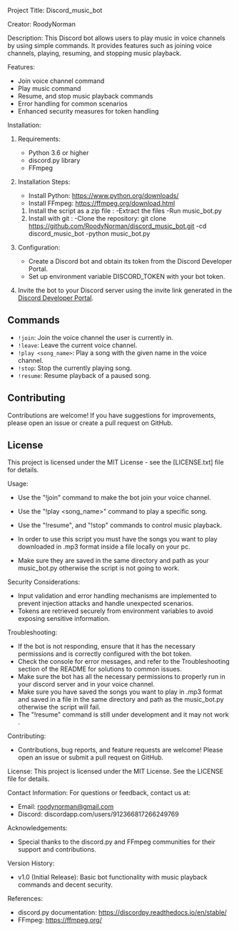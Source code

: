 Project Title: Discord_music_bot

Creator: RoodyNorman 

Description:
This Discord bot allows users to play music in voice channels by using simple commands. It provides features such as joining voice channels, playing, resuming, and stopping music playback.

Features:
- Join voice channel command
- Play music command
- Resume, and stop music playback commands
- Error handling for common scenarios
- Enhanced security measures for token handling

Installation:
1. Requirements:
   - Python 3.6 or higher
   - discord.py library
   - FFmpeg

2. Installation Steps:
   - Install Python: https://www.python.org/downloads/
   - Install FFmpeg: https://ffmpeg.org/download.html
   1) Install the script as a zip file :
      -Extract the files 
      -Run music_bot.py
   2) Install with git :
      -Clone the repository: git clone https://github.com/RoodyNorman/discord_music_bot.git
      -cd discord_music_bot
      -python music_bot.py

3. Configuration:
   - Create a Discord bot and obtain its token from the Discord Developer Portal.
   - Set up environment variable DISCORD_TOKEN with your bot token.

4. Invite the bot to your Discord server using the invite link generated in the [Discord Developer Portal](https://discord.com/developers/applications).

## Commands
- `!join`: Join the voice channel the user is currently in.
- `!leave`: Leave the current voice channel.
- `!play <song_name>`: Play a song with the given name in the voice channel.
- `!stop`: Stop the currently playing song.
- `!resume`: Resume playback of a paused song.

## Contributing
Contributions are welcome! If you have suggestions for improvements, please open an issue or create a pull request on GitHub.

## License
This project is licensed under the MIT License - see the [LICENSE.txt] file for details.

Usage:
- Use the "!join" command to make the bot join your voice channel.
- Use the "!play <song_name>" command to play a specific song.
- Use the "!resume", and "!stop" commands to control music playback.

- In order to use this script you must have the songs you want to play downloaded in .mp3 format inside a file locally on your pc.
- Make sure they are saved in the same directory and path as your music_bot.py otherwise the script is not going to work.

Security Considerations:
- Input validation and error handling mechanisms are implemented to prevent injection attacks and handle unexpected scenarios.
- Tokens are retrieved securely from environment variables to avoid exposing sensitive information.

Troubleshooting:
- If the bot is not responding, ensure that it has the necessary permissions and is correctly configured with the bot token.
- Check the console for error messages, and refer to the Troubleshooting section of the README for solutions to common issues.
- Make sure the bot has all the necessary permissions to properly run in your discord server and in your voice channel.
- Make sure you have saved the songs you want to play in .mp3 format and saved in a file in the same directory and path as the music_bot.py otherwise the script will fail.
- The "!resume" command is still under development and it may not work . 

Contributing:
- Contributions, bug reports, and feature requests are welcome! Please open an issue or submit a pull request on GitHub.

License:
This project is licensed under the MIT License. See the LICENSE file for details.

Contact Information:
For questions or feedback, contact us at:
- Email: roodynorman@gmail.com
- Discord: discordapp.com/users/912366817266249769

Acknowledgements:
- Special thanks to the discord.py and FFmpeg communities for their support and contributions.

Version History:
- v1.0 (Initial Release): Basic bot functionality with music playback commands and decent security.

References:
- discord.py documentation: https://discordpy.readthedocs.io/en/stable/
- FFmpeg: https://ffmpeg.org/
